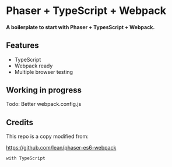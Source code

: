 # Phaser + TypeScript + Webpack
#### A boilerplate to start with Phaser + TypesScript + Webpack.


## Features
- TypeScript
- Webpack ready
- Multiple browser testing

## Working in progress
Todo: Better webpack.config.js

## Credits
This repo is a copy modified from:

https://github.com/lean/phaser-es6-webpack

```with TypeScript```